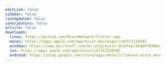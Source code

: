 ```yaml
---
editLink: false
sidebar: false
lastUpdated: false
contributors: false
article: false
downloads:
  linux: https://github.com/MixinNetwork/flutter-app
  macos: https://apps.apple.com/app/mixin-messenger/id1571128582
  windows: https://www.microsoft.com/en-us/p/mixin-desktop/9nq6hf99b8nj
  ios: https://apps.apple.com/app/mixin/id1322324266
  android: https://play.google.com/store/apps/details?id=one.mixin.messenger
---
```


<comm-slogan :prefix="[ 'Want a crypto wallet?', 'Want to message others?', 'All in Mixin Messenger.' ]" suffix="Download it" icon="/images/icons/icon-download-blue.svg" url="#download"/>

<messenger-hero />

<messenger-features />

<messenger-download />